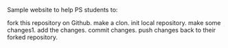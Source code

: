 Sample website to help PS students to:

fork this repository on Github.
make a clon.
init local repository.
make some changes1.
add the changes.
commit changes.
push changes back to their forked repository.
